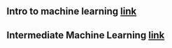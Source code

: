 ## Intro to machine learning [link](https://www.kaggle.com/learn/intro-to-machine-learning)
## Intermediate Machine Learning [link](https://www.kaggle.com/learn/intermediate-machine-learning)
